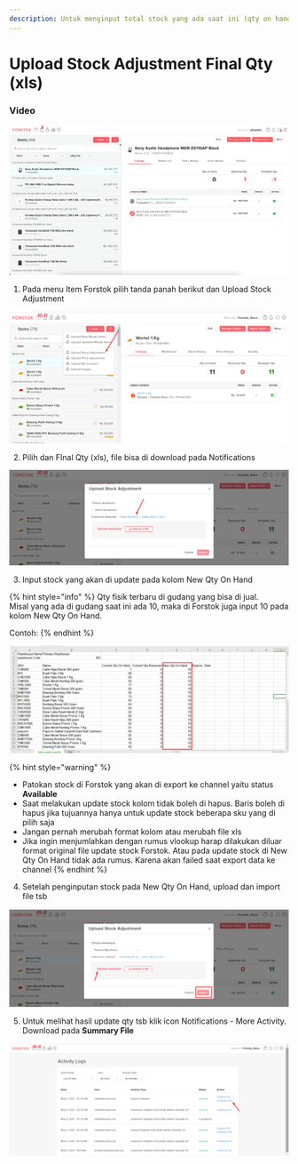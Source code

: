 ```yaml
---
description: Untuk menginput total stock yang ada saat ini (qty on hand)
---
```


# Upload Stock Adjustment Final Qty \(xls\)

### Video

![](../../.gitbook/assets/upload-stock-adjustment-final-qty.gif)

1. Pada menu Item Forstok pilih tanda panah berikut dan Upload Stock Adjustment

![](../../.gitbook/assets/image%20%28316%29.png)

2. Pilih dan FInal Qty \(xls\), file bisa di download pada Notifications

![](../../.gitbook/assets/image%20%28315%29.png)

3. Input stock yang akan di update pada kolom New Qty On Hand 

{% hint style="info" %}
Qty fisik terbaru di gudang yang bisa di jual.  
Misal yang ada di gudang saat ini ada 10, maka di Forstok juga input 10 pada kolom  New Qty On Hand.

Contoh:
{% endhint %}

![](../../.gitbook/assets/image%20%28364%29.png)

{% hint style="warning" %}
* Patokan stock di Forstok yang akan di export ke channel yaitu status **Available**
* Saat melakukan update stock kolom tidak boleh di hapus. Baris boleh di hapus jika tujuannya hanya untuk update stock beberapa sku yang di pilih saja
* Jangan pernah merubah format kolom atau merubah file xls
* Jika ingin menjumlahkan dengan rumus vlookup harap dilakukan diluar format original file update stock Forstok. Atau pada update stock di New Qty On Hand tidak ada rumus. Karena akan failed saat export data ke channel
{% endhint %}

4. Setelah penginputan stock pada New Qty On Hand, upload dan import file tsb

![](../../.gitbook/assets/image%20%28321%29.png)

5.  Untuk melihat hasil update qty tsb klik icon Notifications - More Activity. Download pada **Summary File**

![](../../.gitbook/assets/image%20%28318%29.png)





